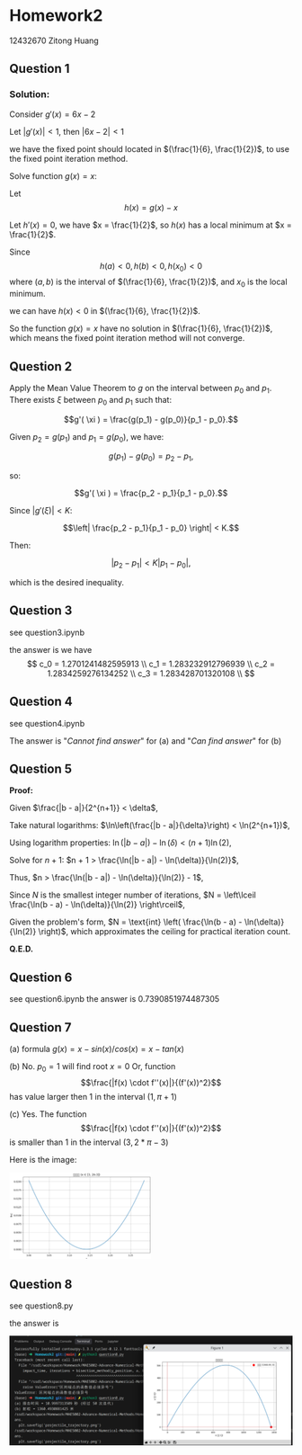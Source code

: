 # Homework2
12432670 Zitong Huang

## Question 1
### Solution:
Consider $g'(x) = 6x-2$

Let $|g'(x)| < 1$, then $|6x-2| < 1$

we have the fixed point should located in $(\frac{1}{6}, \frac{1}{2})$, to use the fixed point iteration method.

Solve function $g(x) = x$: 

Let 
$$
h(x) = g(x) - x
$$

Let $h'(x) = 0$, we have $x = \frac{1}{2}$, so $h(x)$ has a local minimum at $x = \frac{1}{2}$.

Since 
$$
h(a) < 0, h(b) < 0, h(x_0) < 0
$$
where $(a, b)$ is the interval of $(\frac{1}{6}, \frac{1}{2})$, and $x_0$ is the local minimum.

we can have $h(x) < 0$ in $(\frac{1}{6}, \frac{1}{2})$.

So the function $g(x) = x$ have no solution in $(\frac{1}{6}, \frac{1}{2})$, which means the fixed point iteration method will not converge.

## Question 2
Apply the Mean Value Theorem to $g$ on the interval between $p_0$ and $p_1$. There exists $\xi$ between $p_0$ and $p_1$ such that:

$$g'( \xi ) = \frac{g(p_1) - g(p_0)}{p_1 - p_0}.$$

Given $p_2 = g(p_1)$ and $p_1 = g(p_0)$, we have:

$$g(p_1) - g(p_0) = p_2 - p_1,$$

so:

$$g'( \xi ) = \frac{p_2 - p_1}{p_1 - p_0}.$$

Since $|g'( \xi )| < K$:

$$\left| \frac{p_2 - p_1}{p_1 - p_0} \right| < K.$$

Then:

$$|p_2 - p_1| < K |p_1 - p_0|,$$

which is the desired inequality.

## Question 3
see question3.ipynb

the answer is 
we have 
$$
c_0 = 1.2701241482595913 \\
c_1 = 1.283232912796939 \\
c_2 = 1.2834259276134252 \\
c_3 = 1.283428701320108 \\
$$

## Question 4
see question4.ipynb

The answer is "*Cannot find answer*" for (a) and "*Can find answer*" for (b)

## Question 5

**Proof:**

Given $\frac{|b - a|}{2^{n+1}} < \delta$,

Take natural logarithms: $\ln\left(\frac{|b - a|}{\delta}\right) < \ln(2^{n+1})$,

Using logarithm properties: $\ln(|b - a|) - \ln(\delta) < (n+1) \ln(2)$,

Solve for $n+1$: $n + 1 > \frac{\ln(|b - a|) - \ln(\delta)}{\ln(2)}$,

Thus, $n > \frac{\ln(|b - a|) - \ln(\delta)}{\ln(2)} - 1$,

Since $N$ is the smallest integer number of iterations, $N = \left\lceil \frac{\ln(b - a) - \ln(\delta)}{\ln(2)} \right\rceil$,

Given the problem's form, $N = \text{int} \left( \frac{\ln(b - a) - \ln(\delta)}{\ln(2)} \right)$, which approximates the ceiling for practical iteration count.

**Q.E.D.**

## Question 6

see question6.ipynb
the answer is 0.7390851974487305

## Question 7

(a) formula $g(x) = x - sin(x) / cos(x) = x - tan(x)$

(b) No. $p_0 = 1$ will find root $x = 0$
Or, function $$\frac{|f(x) \cdot f''(x)|}{(f'(x))^2}$$
has value larger then 1 in the interval $(1, \pi + 1)$

(c) Yes. The function $$\frac{|f(x) \cdot f''(x)|}{(f'(x))^2}$$ is smaller than 1 in the interval $(3, 2 * \pi - 3)$

Here is the image:

<img src="imgs/image.png" alt="alt text" width="50%">

## Question 8

see question8.py

the answer is

<img src="imgs/image_q8.png" alt="alt text" width="100%">



